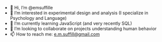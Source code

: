 - 👋 Hi, I’m @emsuffille
- 👀 I’m interested in experimental design and analysis (I specialize in Psychology and Language)
- 🌱 I’m currently learning JavaScript (and very recently SQL)
- 💞️ I’m looking to collaborate on projects understanding human behavior
- 📫 How to reach me: e.m.suffill@gmail.com

<!---
emsuffille/emsuffille is a ✨ special ✨ repository because its `README.md` (this file) appears on your GitHub profile.
You can click the Preview link to take a look at your changes.
--->
